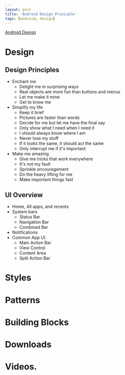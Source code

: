 ```yaml
---
layout: post
title: 'Android Design Prinicple'
tags: [android, design]
---
```


[Android Design](file://localhost/Users/lucas/dev/android/android-sdk-macosx/docs/design/index.html)

# Design

## Design Principles

- Enchant me
  - Delight me in surprising ways
  - Real objects are more fun than buttons and menus
  - Let me make it mine
  - Get to know me
- Simplify my life
  - Keep it brief
  - Pictures are faster than words
  - Decide for me but let me have the final say
  - Only show what I need when I need it
  - I should always know where I am
  - Never lose my stuff
  - If it looks the same, it should act the same
  - Only interrupt me if it's important
- Make me amazing
  - Give me tricks that work everywhere
  - It's not my fault
  - Sprinkle encouragement
  - Do the heavy lifting for me
  - Make important things fast

## UI Overview

- Home, All apps, and recents
- System bars
  - Status Bar
  - Navigation Bar
  - Combined Bar
- Notifications
- Common App UI
  - Main Action Bar
  - View Control
  - Content Area
  - Split Action Bar

# Styles

# Patterns

# Building Blocks

# Downloads

# Videos.

